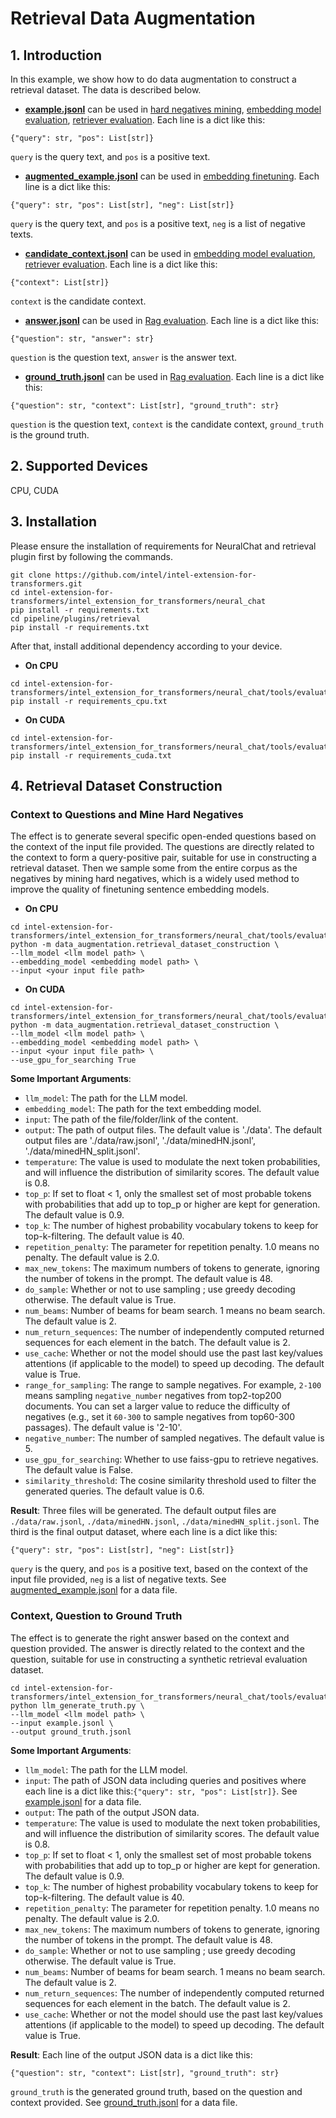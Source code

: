 # Retrieval Data Augmentation

## 1. Introduction
In this example, we show how to do data augmentation to construct a retrieval dataset. The data is described below.
* **[example.jsonl](https://github.com/intel/intel-extension-for-transformers/blob/master/intel_extension_for_transformers/neural_chat/tools/evaluation/data_augmentation/example.jsonl)** can be used in [hard negatives mining](https://github.com/intel/intel-extension-for-transformers/tree/main/intel_extension_for_transformers/neural_chat/tools/embedding_finetune/mine_hard_neg.py),  [embedding model evaluation](https://github.com/intel/intel-extension-for-transformers/tree/main/intel_extension_for_transformers/neural_chat/tools/embedding_finetune/evaluate.py), [retriever evaluation](https://github.com/intel/intel-extension-for-transformers/tree/main/intel_extension_for_transformers/neural_chat/tools/evaluation/retriever/evaluate_retrieval.py).
Each line is a dict like this:
```
{"query": str, "pos": List[str]}
```
`query` is the query text, and `pos` is a positive text.

* **[augmented_example.jsonl](https://github.com/intel/intel-extension-for-transformers/blob/master/intel_extension_for_transformers/neural_chat/tools/evaluation/data_augmentation/augmented_example.jsonl)** can be used in [embedding finetuning](https://github.com/intel/intel-extension-for-transformers/tree/main/intel_extension_for_transformers/neural_chat/tools/embedding_finetune/finetune.py). 
Each line is a dict like this:
```
{"query": str, "pos": List[str], "neg": List[str]}
```
`query` is the query text, and `pos` is a positive text, `neg` is a list of negative texts.

* **[candidate_context.jsonl](https://github.com/intel/intel-extension-for-transformers/blob/master/intel_extension_for_transformers/neural_chat/tools/evaluation/data_augmentation/candidate_context.jsonl)** can be used in [embedding model evaluation](https://github.com/intel/intel-extension-for-transformers/tree/main/intel_extension_for_transformers/neural_chat/tools/embedding_finetune/evaluate.py), [retriever evaluation](https://github.com/intel/intel-extension-for-transformers/tree/main/intel_extension_for_transformers/neural_chat/tools/evaluation/retriever/evaluate_retrieval.py). 
Each line is a dict like this:
```
{"context": List[str]}
```
`context` is the candidate context.

* **[answer.jsonl](https://github.com/intel/intel-extension-for-transformers/blob/master/intel_extension_for_transformers/neural_chat/tools/evaluation/data_augmentation/answer.jsonl)** can be used in [Rag evaluation](https://github.com/intel/intel-extension-for-transformers/tree/main/intel_extension_for_transformers/neural_chat/tools/evaluation/framework/ragas_evaluation.py).
Each line is a dict like this:
```
{"question": str, "answer": str}
```
`question` is the question text, `answer` is the answer text.

* **[ground_truth.jsonl](https://github.com/intel/intel-extension-for-transformers/blob/master/intel_extension_for_transformers/neural_chat/tools/evaluation/data_augmentation/ground_truth.jsonl)** can be used in [Rag evaluation](https://github.com/intel/intel-extension-for-transformers/tree/main/intel_extension_for_transformers/neural_chat/tools/evaluation/framework/ragas_evaluation.py).
Each line is a dict like this:
```
{"question": str, "context": List[str], "ground_truth": str}
```
`question` is the question text, `context` is the candidate context, `ground_truth` is the ground truth.

## 2. Supported Devices
CPU, CUDA

## 3. Installation
Please ensure the installation of requirements for NeuralChat and retrieval plugin first by following the commands.
```
git clone https://github.com/intel/intel-extension-for-transformers.git
cd intel-extension-for-transformers/intel_extension_for_transformers/neural_chat
pip install -r requirements.txt
cd pipeline/plugins/retrieval
pip install -r requirements.txt
```
After that, install additional dependency according to your device.
* **On CPU**
```
cd intel-extension-for-transformers/intel_extension_for_transformers/neural_chat/tools/evaluation/data_augmentation
pip install -r requirements_cpu.txt
```
* **On CUDA**
```
cd intel-extension-for-transformers/intel_extension_for_transformers/neural_chat/tools/evaluation/data_augmentation
pip install -r requirements_cuda.txt
```

## 4. Retrieval Dataset Construction
### Context to Questions and Mine Hard Negatives
The effect is to generate several specific open-ended questions based on the context of the input file provided. The questions are directly related to the context to form a query-positive pair, suitable for use in constructing a retrieval dataset. Then we sample some from the entire corpus as the negatives by mining hard negatives, which is a widely used method to improve the quality of finetuning sentence embedding models.
* **On CPU**
```
cd intel-extension-for-transformers/intel_extension_for_transformers/neural_chat/tools/evaluation
python -m data_augmentation.retrieval_dataset_construction \
--llm_model <llm model path> \
--embedding_model <embedding model path> \
--input <your input file path>
```

* **On CUDA**
```
cd intel-extension-for-transformers/intel_extension_for_transformers/neural_chat/tools/evaluation
python -m data_augmentation.retrieval_dataset_construction \
--llm_model <llm model path> \
--embedding_model <embedding model path> \
--input <your input file path> \
--use_gpu_for_searching True
```

**Some Important Arguments**:
- `llm_model`: The path for the LLM model.
- `embedding_model`: The path for the text embedding model.
- `input`: The path of the file/folder/link of the content.
- `output`: The path of output files. The default value is './data'. The default output files are './data/raw.jsonl', './data/minedHN.jsonl', './data/minedHN_split.jsonl'.
- `temperature`: The value is used to modulate the next token probabilities, and will influence the distribution of similarity scores. The default value is 0.8.
- `top_p`: If set to float < 1, only the smallest set of most probable tokens with probabilities that add up to top_p or higher are kept for generation. The default value is 0.9.
- `top_k`: The number of highest probability vocabulary tokens to keep for top-k-filtering. The default value is 40.
- `repetition_penalty`: The parameter for repetition penalty. 1.0 means no penalty. The default value is 2.0.
- `max_new_tokens`: The maximum numbers of tokens to generate, ignoring the number of tokens in the prompt. The default value is 48.
- `do_sample`: Whether or not to use sampling ; use greedy decoding otherwise. The default value is True.
- `num_beams`: Number of beams for beam search. 1 means no beam search. The default value is 2.
- `num_return_sequences`: The number of independently computed returned sequences for each element in the batch. The default value is 2.
- `use_cache`: Whether or not the model should use the past last key/values attentions (if applicable to the model) to speed up decoding. The default value is True.
- `range_for_sampling`: The range to sample negatives. For example, `2-100` means sampling `negative_number` negatives from top2-top200 documents. You can set a larger value to reduce the difficulty of negatives (e.g., set it `60-300` to sample negatives from top60-300 passages). The default value is '2-10'.
- `negative_number`: The number of sampled negatives. The default value is 5.
- `use_gpu_for_searching`: Whether to use faiss-gpu to retrieve negatives. The default value is False.
- `similarity_threshold`: The cosine similarity threshold used to filter the generated queries. The default value is 0.6.

**Result**:
Three files will be generated. The default output files are `./data/raw.jsonl`, `./data/minedHN.jsonl`, `./data/minedHN_split.jsonl`. The third is the final output dataset, where each line is a dict like this:
```
{"query": str, "pos": List[str], "neg": List[str]}
```
`query` is the query, and `pos` is a positive text, based on the context of the input file provided, `neg` is a list of negative texts.
See [augmented_example.jsonl](https://github.com/intel/intel-extension-for-transformers/blob/master/intel_extension_for_transformers/neural_chat/tools/evaluation/data_augmentation/augmented_example.jsonl) for a data file.


### Context, Question to Ground Truth
The effect is to generate the right answer based on the context and question provided. The answer is directly related to the context and the question, suitable for use in constructing a synthetic retrieval evaluation dataset.
```
cd intel-extension-for-transformers/intel_extension_for_transformers/neural_chat/tools/evaluation/data_augmentation
python llm_generate_truth.py \
--llm_model <llm model path> \
--input example.jsonl \
--output ground_truth.jsonl
```

**Some Important Arguments**:
- `llm_model`: The path for the LLM model.
- `input`: The path of JSON data including queries and positives where each line is a dict like this:```{"query": str, "pos": List[str]}```. See [example.jsonl](https://github.com/intel/intel-extension-for-transformers/blob/master/intel_extension_for_transformers/neural_chat/tools/evaluation/data_augmentation/example.jsonl) for a data file.
- `output`: The path of the output JSON data.
- `temperature`: The value is used to modulate the next token probabilities, and will influence the distribution of similarity scores. The default value is 0.8.
- `top_p`: If set to float < 1, only the smallest set of most probable tokens with probabilities that add up to top_p or higher are kept for generation. The default value is 0.9.
- `top_k`: The number of highest probability vocabulary tokens to keep for top-k-filtering. The default value is 40.
- `repetition_penalty`: The parameter for repetition penalty. 1.0 means no penalty. The default value is 2.0.
- `max_new_tokens`: The maximum numbers of tokens to generate, ignoring the number of tokens in the prompt. The default value is 48.
- `do_sample`: Whether or not to use sampling ; use greedy decoding otherwise. The default value is True.
- `num_beams`: Number of beams for beam search. 1 means no beam search. The default value is 2.
- `num_return_sequences`: The number of independently computed returned sequences for each element in the batch. The default value is 2.
- `use_cache`: Whether or not the model should use the past last key/values attentions (if applicable to the model) to speed up decoding. The default value is True.

**Result**:
Each line of the output JSON data is a dict like this:
```
{"question": str, "context": List[str], "ground_truth": str}
```
`ground_truth` is the generated ground truth, based on the question and context provided.
See [ground_truth.jsonl](https://github.com/intel/intel-extension-for-transformers/blob/master/intel_extension_for_transformers/neural_chat/tools/evaluation/data_augmentation/ground_truth.jsonl) for a data file.
